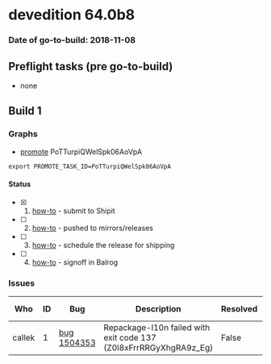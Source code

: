 # devedition 64.0b8

### Date of go-to-build: 2018-11-08

## Preflight tasks (pre go-to-build)
- none

## Build 1  

### Graphs
* [promote](https://tools.taskcluster.net/push-inspector/#/PoTTurpiQWelSpk06AoVpA) PoTTurpiQWelSpk06AoVpA
```
export PROMOTE_TASK_ID=PoTTurpiQWelSpk06AoVpA
```


#### Status
- [x] 1.  [how-to](https://wiki.mozilla.org/Release:Release_Automation_on_Mercurial:Starting_a_Release#Submit_to_Ship_It)  - submit to Shipit
- [ ] 2.  [how-to](https://github.com/mozilla-releng/releasewarrior-2.0/blob/master/docs/release-promotion/desktop/howto.md#push-artifacts-to-releases-directory)  - pushed to mirrors/releases
- [ ] 3.  [how-to](https://github.com/mozilla-releng/releasewarrior-2.0/blob/master/docs/release-promotion/desktop/howto.md#ship-the-release)  - schedule the release for shipping
- [ ] 4.  [how-to](https://github.com/mozilla-releng/releasewarrior-2.0/blob/master/docs/release-promotion/desktop/howto.md#obtain-sign-offs-for-changes)  - signoff in Balrog

### Issues
| Who                 | ID               | Bug                                                                 | Description                | Resolved                | Future Threat                |
| ------------------- | ---------------- | ------------------------------------------------------------------- | -------------------------- | ----------------------- | ---------------------------- |
| callek  | 1 | [bug 1504353](https://bugzil.la/1504353)        | Repackage-l10n failed with exit code 137 (Z0l8xFrrRRGyXhgRA9z_Eg) | False | True |

